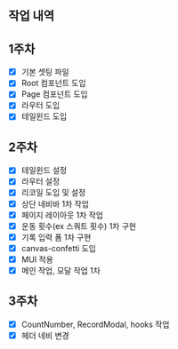 ## 작업 내역
## 1주차
- [x] 기본 셋팅 파일
- [x] Root 컴포넌트 도입
- [x] Page 컴포넌트 도입
- [x] 라우터 도입
- [x] 테일윈드 도입

## 2주차 
- [x] 테일윈드 설정
- [x] 라우터 설정
- [x] 리코일 도입 및 설정
- [x] 상단 네비바 1차 작업
- [x] 페이지 레이아웃 1차 작업
- [x] 운동 횟수(ex 스쿼트 횟수) 1차 구현
- [x] 기록 입력 폼 1차 구현
- [x] canvas-confetti 도입
- [x] MUI 적용
- [x] 메인 작업, 모달 작업 1차

## 3주차
- [x] CountNumber, RecordModal, hooks 작업
- [x] 헤더 네비 변경